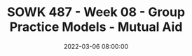 ---
layout: single_presentation
name: sowk-487-week-08-group-practice-models-mutual-aid.md
title: "SOWK 487 - Week 08 - Group Practice Models - Mutual Aid"
date:  2022-03-06 08:00:00
presentation_id: DYXAst
permalink: /DYXAst/
redirect_from:
  - /presentations/DYXAst/sowk-487-week-08-group-practice-models-mutual-aid
slides: 
  - slide_name: deck-8015-large-0.jpeg
    slide_text: >
      <p>Group Practice Models Mutual Aid Model
      Jacob Campbell, LICSW Heritage University Spring 2022 SOWK 487</p>
      
  - slide_name: deck-8015-large-1.jpeg
    slide_text: >
      <p>Our America with Lisa Ling Transgender Support Group Meeting
      Jacob Campbell, LICSW at Heritage University for SOWK 487 Spring 2022</p>
      
  - slide_name: deck-8015-large-2.jpeg
    slide_text: >
      <p>Agenda
      Presentations What are mutual aid groups The phases of helping within the mutual aid process Facilitation of mutual aid
      Jacob Campbell, LICSW at Heritage University for SOWK 487 Spring 2022</p>
      
  - slide_name: deck-8015-large-3.jpeg
    slide_text: >
      <p>Family Treatment Modality Research Presentations
      Jacob Campbell, LICSW at Heritage University for SOWK 487 Spring 2022</p>
      
  - slide_name: deck-8015-large-4.jpeg
    slide_text: >
      <p>The Mutual Aid Model
      Jacob Campbell, LICSW at Heritage University for SOWK 487 Spring 2022</p>
      
  - slide_name: deck-8015-large-5.jpeg
    slide_text: >
      <p>Vulnerable and Resilient Populations People dealing with traumatic experiences Grief AIDS People with mental health dif culties Health care settings People with alternative sexual orientation
      (Garvin et al., 2017)
      Immigrants and refugees People contending with intimate partner and other violence Sexual abuse Homelessness Older elderly peple and their caregivers Isolated and physically and emotionally challenged group members
      fi
      Jacob Campbell, LICSW at Heritage University for SOWK 487 Spring 2022</p>
      
  - slide_name: deck-8015-large-6.jpeg
    slide_text: >
      <p>Mediating Function Organic whole, dynamic system
      Health, growth, and belonging
      Env
      iron
      men t
      Social Worker
      (Schwartz, 1961) Jacob Campbell, LICSW at Heritage University for SOWK 487 Spring 2022</p>
      
  - slide_name: deck-8015-large-7.jpeg
    slide_text: >
      <p>Mediating Function External Mediation
      Internal Mediation
      External Environmental Stressors
      Internal Interpersonal Stressors
      (Schwartz, 1961) Jacob Campbell, LICSW at Heritage University for SOWK 487 Spring 2022</p>
      
  - slide_name: deck-8015-large-8.jpeg
    slide_text: >
      <p>Phases of Helping
      Preparation Phase Contract Phase Work Phase Ending Phase (Schwartz, 1971) Jacob Campbell, LICSW at Heritage University for SOWK 487 Spring 2022</p>
      
  - slide_name: deck-8015-large-9.jpeg
    slide_text: >
      <p>Phases of Helping
      Preparation Phase Contract Phase Work Phase
      Organizational and work preparation Group dynamics and functions preparation
      Ending Phase (Schwartz, 1971) Jacob Campbell, LICSW at Heritage University for SOWK 487 Spring 2022</p>
      
  - slide_name: deck-8015-large-10.jpeg
    slide_text: >
      <p>Phases of Helping
      Preparation Phase Contract Phase Work Phase
      Clear and mutual agreement
      Ending Phase (Schwartz, 1971) Jacob Campbell, LICSW at Heritage University for SOWK 487 Spring 2022</p>
      
  - slide_name: deck-8015-large-11.jpeg
    slide_text: >
      <p>Phases of Helping
      Preparation Phase Contract Phase Work Phase Ending Phase
      Find common ground Detecting and challenging the obstacles Contribute De ning the requirements and limits (Schwartz, 1971)
      fi
      Jacob Campbell, LICSW at Heritage University for SOWK 487 Spring 2022</p>
      
  - slide_name: deck-8015-large-12.jpeg
    slide_text: >
      <p>Phases of Helping
      Preparation Phase Contract Phase Work Phase
      Managing feelings Future planning
      Ending Phase (Schwartz, 1971) Jacob Campbell, LICSW at Heritage University for SOWK 487 Spring 2022</p>
      
  - slide_name: deck-8015-large-13.jpeg
    slide_text: >
      <p>Tasks, Methods, and Skills
      Directs group members to each other Identi es and focuses on salient themes Encourages and reinforces cooperative mutual support norms Engagement members to participate in collective activities Give participants the ability to do rehearsal
      fi
      Jacob Campbell, LICSW at Heritage University for SOWK 487 Spring 2022</p>
      
  - slide_name: deck-8015-large-14.jpeg
    slide_text: >
      <p>Facilitation
      Non Facilitated
      Highly Facilitated
      Mutual Aid
      Jacob Campbell, LICSW at Heritage University for SOWK 487 Spring 2022</p>
      
  - slide_name: deck-8015-large-15.jpeg
    slide_text: >
      <p>Mutual Aid for Students
      Facilitate a group to help facilitate mutual aid of the members focused as a group of students.</p>
      
  - slide_name: deck-8015-large-16.jpeg
    slide_text: >
      <p>(Garvin et al., 2017)
      All in the Same Boat
      Expands members perspectives Helps members universalize their life struggles Raise level of consciousness to expand their perspectives Develops group empathy support</p>
      
presentation_description: >
  <p>We bring our focus back to therapeutic group models during weeks eight and ten. First, this week we will look at the less structured mutual aid groups, and then after spring break, we will be looking into cognitive-behavioral group work. We will be examining what mutual aid groups are used for, the phases of helping that happen with mutual aid, facilitation of these groups. We will also be having groups present their A-02: Family Treatment Modality Research Presentation. Reading includes Gitterman (2017) who provides a clear description of the mutual aid model. Kurtz (2017) provides valuable information about self-help groups and how they are often run and operated.</p>
  <p>Reference</p>
  <p>Gitterman, A. (2017). Chapter 07 - The mutual aid model. In C. D. Garvin, L. M. Gutierrez, &amp; M. J. Galinsky (Eds.), <em>Handbook of Social Work with Groups</em> (pp. 113-132). The Guilford Press.</p>
  <p>Kurtz, L. F. (2017). Chapter 09 - Support and self-help groups. In C. D. Garvin, L. M. Gutierrez, &amp; M. J. Galinsky (Eds.), <em>Handbook of Social Work with Groups</em> (pp. 155-170). The Guilford Press.</p>
  
downloadable_slides: deck-8015.pdf
slides_count: 17
header:
  teaser: deck-8015-thumb-0.jpeg
presentation_video:
location: "Heritage University"
tags:
  - Heritage University
  - BASW Program
  - SOWK 487w
---